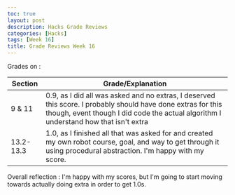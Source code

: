 ```yaml
---
toc: true
layout: post
description: Hacks Grade Reviews
categories: [Hacks]
tags: [Week 16]
title: Grade Reviews Week 16
---
```


Grades on :

| Section | Grade/Explanation |
| ------- | ----- |
| 9 & 11  | 0.9, as I did all was asked and no extras, I deserved this score. I probably should have done extras for this though, event though I did code the actual algorithm I understand how that isn't extra |
| 13.2-13.3 | 1.0, as I finished all that was asked for and created my own robot course, goal, and way to get through it using procedural abstraction. I'm happy with my score. |

Overall reflection : I'm happy with my scores, but I'm going to start moving towards actually doing extra in order to get 1.0s.